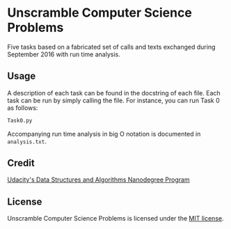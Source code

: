 # Unscramble Computer Science Problems

Five tasks based on a fabricated set of calls and texts exchanged during September 2016 with run time analysis.

## Usage

A description of each task can be found in the docstring of each file. Each task can be run by simply calling the file. For instance, you can run Task 0 as follows:

```bash
Task0.py
```

Accompanying run time analysis in big O notation is documented in `analysis.txt`.

## Credit

[Udacity's Data Structures and Algorithms Nanodegree Program](https://www.udacity.com/course/data-structures-and-algorithms-nanodegree--nd256)

## License

Unscramble Computer Science Problems is licensed under the [MIT license](https://github.com/danrneal/unscramble-computer-science-problems/blob/master/LICENSE).
